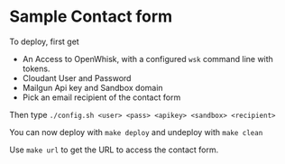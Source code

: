 # Sample Contact form

To deploy, first get 

- An Access to OpenWhisk, with a configured `wsk` command line with tokens.
- Cloudant User and Password
- Mailgun Api key and Sandbox domain
- Pick an email recipient of the contact form

Then type `./config.sh <user> <pass> <apikey> <sandbox> <recipient>`

You can now deploy with `make deploy` and undeploy with `make clean`

Use `make url` to get the URL to access the contact form.

